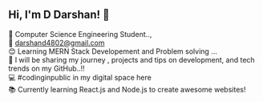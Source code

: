 ## Hi, I'm D Darshan! 👋

🚀 Computer Science Engineering Student..,</br>
💌 darshand4802@gmail.com</br>
😊 Learning MERN Stack Developement and Problem solving ...</br>
🎥 I will be sharing my journey , projects and tips on development, and tech trends on my GitHub..!!</br>
💻 #codinginpublic in my digital space here</br>
📚 Currently learning React.js and Node.js to create awesome websites!</br>
